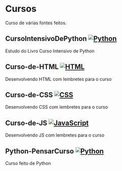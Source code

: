 # Cursos
Curso de várias fontes feitos.

## CursoIntensivoDePython [![Python](https://skillicons.dev/icons?i=py)](https://github.com/GledsonVC/Cursos/tree/main/CursoIntensivoDePython)
Estudo do Livro Curso Intensivo de Python

## Curso-de-HTML [![HTML](https://skillicons.dev/icons?i=html)](https://github.com/GledsonVC/Cursos/tree/main/01-Curso-de-HTML)
Desenvolvendo HTML com lembretes para o curso

## Curso-de-CSS [![CSS](https://skillicons.dev/icons?i=css)](https://github.com/GledsonVC/Cursos/tree/main/02-Curso-de-CSS)
Desenvolvendo CSS com lembretes para o curso

## Curso-de-JS [![JavaScript](https://skillicons.dev/icons?i=js)](https://github.com/GledsonVC/Cursos/tree/main/03-Curso-de-JS)
Desenvolvendo JS com lembretes para o curso

## Python-PensarCurso [![Python](https://skillicons.dev/icons?i=py)](https://github.com/GledsonVC/Cursos/tree/main/Curso-pensarcursos)
Curso feito de Python

